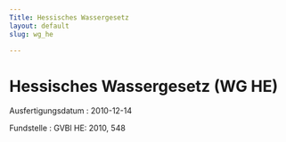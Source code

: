 ```yaml
---
Title: Hessisches Wassergesetz
layout: default
slug: wg_he

---
```


# Hessisches Wassergesetz (WG HE)

Ausfertigungsdatum
:   2010-12-14

Fundstelle
:   GVBl HE: 2010, 548

